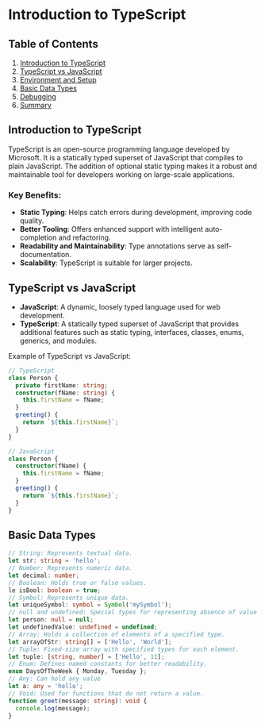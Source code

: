 # Introduction to TypeScript

## Table of Contents
1. [Introduction to TypeScript](#introduction-to-typescript)
2. [TypeScript vs JavaScript](#typescript-vs-javascript)
3. [Environment and Setup](#environment-and-setup)
4. [Basic Data Types](#basic-data-types)
5. [Debugging](#debugging)
6. [Summary](#summary)

## Introduction to TypeScript
TypeScript is an open-source programming language developed by Microsoft. It is a statically typed superset of JavaScript that compiles to plain JavaScript. The addition of optional static typing makes it a robust and maintainable tool for developers working on large-scale applications.

### Key Benefits:
- **Static Typing**: Helps catch errors during development, improving code quality.
- **Better Tooling**: Offers enhanced support with intelligent auto-completion and refactoring.
- **Readability and Maintainability**: Type annotations serve as self-documentation.
- **Scalability**: TypeScript is suitable for larger projects.

## TypeScript vs JavaScript
- **JavaScript**: A dynamic, loosely typed language used for web development.
- **TypeScript**: A statically typed superset of JavaScript that provides additional features such as static typing, interfaces, classes, enums, generics, and modules.

Example of TypeScript vs JavaScript:
```typescript
// TypeScript
class Person {
  private firstName: string;
  constructor(fName: string) {
    this.firstName = fName;
  }
  greeting() {
    return `${this.firstName}`;
  }
}

// JavaScript
class Person {
  constructor(fName) {
    this.firstName = fName;
  }
  greeting() {
    return `${this.firstName}`;
  }
}
```

## Basic Data Types
```typescript
// String: Represents textual data.
let str: string = 'hello';
// Number: Represents numeric data.
let decimal: number;
// Boolean: Holds true or false values.
le isBool: boolean = true;
// Symbol: Represents unique data.
let uniqueSymbol: symbol = Symbol('mySymbol');
// null and undefined: Special types for representing absence of value
let person: null = null;
let undefinedValue: undefined = undefined;
// Array: Holds a collection of elements of a specified type.
let arrayOfStr: string[] = ['Hello', 'World'];
// Tuple: Fixed-size array with specified types for each element.
let tuple: [string, number] = ['Hello', 11];
// Enum: Defines named constants for better readability.
enum DaysOfTheWeek { Monday, Tuesday };
// Any: Can hold any value
let a: any = 'hello';
// Void: Used for functions that do not return a value.
function greet(message: string): void {
  console.log(message);
}
```
